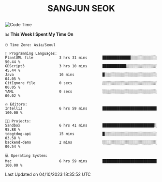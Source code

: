 <h1>
 <p align="center">
   SANGJUN SEOK
 </p>
</h1>

<!--START_SECTION:waka-->
![Code Time](http://img.shields.io/badge/Code%20Time-2%2C860%20hrs%2012%20mins-blue)

📊 **This Week I Spent My Time On** 

```text
🕑︎ Time Zone: Asia/Seoul

💬 Programming Languages: 
PlantUML file            3 hrs 31 mins       █████████████░░░░░░░░░░░░   50.44 % 
GDScript3                3 hrs 10 mins       ███████████░░░░░░░░░░░░░░   45.44 % 
Java                     16 mins             █░░░░░░░░░░░░░░░░░░░░░░░░   04.05 % 
GitIgnore file           0 secs              ░░░░░░░░░░░░░░░░░░░░░░░░░   00.05 % 
YAML                     0 secs              ░░░░░░░░░░░░░░░░░░░░░░░░░   00.02 % 

🔥 Editors: 
IntelliJ                 6 hrs 59 mins       █████████████████████████   100.00 % 

🐱‍💻 Projects: 
Sandbox                  6 hrs 41 mins       ████████████████████████░   95.88 % 
tdogtdog-api             15 mins             █░░░░░░░░░░░░░░░░░░░░░░░░   03.58 % 
backend-demo             2 mins              ░░░░░░░░░░░░░░░░░░░░░░░░░   00.54 % 

💻 Operating System: 
Mac                      6 hrs 59 mins       █████████████████████████   100.00 % 
```


 Last Updated on 04/10/2023 18:35:52 UTC
<!--END_SECTION:waka-->
